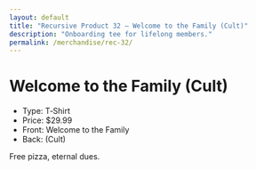 ```yaml
---
layout: default
title: "Recursive Product 32 — Welcome to the Family (Cult)"
description: "Onboarding tee for lifelong members."
permalink: /merchandise/rec-32/
---
```


# Welcome to the Family (Cult)

- Type: T‑Shirt
- Price: $29.99
- Front: Welcome to the Family
- Back: (Cult)

Free pizza, eternal dues.

